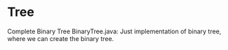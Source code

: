 # Tree
Complete Binary Tree
BinaryTree.java: Just implementation of binary tree, where we can create the binary tree.
